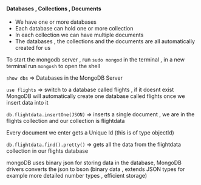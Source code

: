#### Databases , Collections , Documents 

- We have one or more databases
- Each database can hold one or more collection
- In each collection we can have multiple documents
- The databases , the collections and the documents are all automatically created for us 

To start the mongodb server , run `sudo mongod` in the terminal , in a new terminal run `mongosh` to open the shell

`show dbs` => Databases in the MongoDB Server 

`use flights` =>  switch to a database called flights , if it doesnt exist MongoDB will automatically create one database called flights once we insert data into it

`db.flightdata.insertOne(JSON)` => inserts a single document , we are in the flights collection and our collection is flightdata

Every document  we enter gets a Unique Id (this is of type objectId)

`db.flightdata.find().pretty()` => gets all the data from the flightdata collection in our flights database

mongoDB uses binary json for storing data in the database, MongoDB drivers converts the json to bson (binary data , extends JSON types for example more detailed number types , efficient storage)